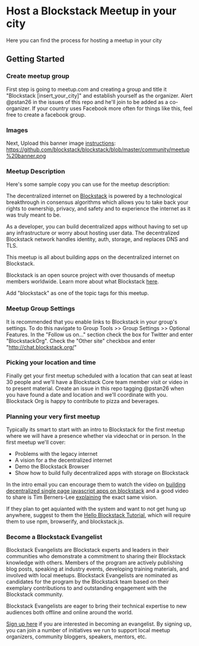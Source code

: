 # Host a Blockstack Meetup in your city

Here you can find the process for hosting a meetup in your city

## Getting Started

### Create meetup group 
First step is going to meetup.com and creating a group and title it "Blockstack [insert_your_city]" and establish yourself as the organizer. Alert @pstan26 in the issues of this repo and he'll join to be added as a co-organizer. If your country uses Facebook more often for things like this, feel free to create a facebook group.

### Images
Next, Upload this banner image [instructions](https://www.meetup.com/help/article/604334/): https://github.com/blockstack/blockstack/blob/master/community/meetup%20banner.png


### Meetup Description
Here's some sample copy you can use for the meetup description:

The decentralized internet on [Blockstack](https://blockstack.org/) is powered by a technological breakthrough in consensus algorithms which allows you to take back your rights to ownership, privacy, and safety and to experience the internet as it was truly meant to be.

As a developer, you can build decentralized apps without having to set up any infrastructure or worry about hosting user data. The decentralized Blockstack network handles identity, auth, storage, and replaces DNS and TLS.

This meetup is all about building apps on the decentralized internet on Blockstack.

Blockstack is an open source project with over thousands of meetup members worldwide. Learn more about what Blockstack [here](https://blockstack.org/intro).

Add "blockstack" as one of the topic tags for this meetup.

### Meetup Group Settings
It is recommended that you enable links to Blockstack in your group's settings.  To do this navigate to Group Tools >> Group Settings >> Optional Features.  In the "Follow us on..." section check the box for Twitter and enter "BlockstackOrg".  Check the "Other site" checkbox and enter "http://chat.blockstack.org/"

### Picking your location and time
Finally get your first meetup scheduled with a location that can seat at least 30 people and we'll have a Blockstack Core team member visit or video in to present material. Create an issue in this repo tagging @pstan26 when you have found a date and location and we'll coordinate with you. Blockstack Org is happy to contribute to pizza and beverages.


### Planning your very first meetup
Typically its smart to start with an intro to Blockstack for the first meetup where we will have a presence whether via videochat or in person. In the first meetup we'll cover:

- Problems with the legacy internet
- A vision for a the decentralized internet
- Demo the Blockstack Browser
- Show how to build fully decentralized apps with storage on Blockstack

In the intro email you can encourage them to watch the video on [building decentralized single page javascript apps on blockstack](https://pusher.com/sessions/meetup/js-monthly-london/decentralizing-the-internet-with-serverless-single-page-javascript-apps) and a good video to share is Tim Berners-Lee [explaining](https://charlierose.com/videos/29038) the exact same vision.

If they plan to get aquianted with the system and want to not get hung up anywhere, suggest to them the [Hello Blockstack Tutorial](https://blockstack.org/tutorials/hello-blockstack), which will require them to use npm, browserify, and blockstack.js.

### Become a Blockstack Evangelist

Blockstack Evangelists are Blockstack experts and leaders in their communities who demonstrate a commitment to sharing their Blockstack knowledge with others. Members of the program are actively publishing blog posts, speaking at industry events, developing training materials, and involved with local meetups. Blockstack Evangelists are nominated as candidates for the program by the Blockstack team based on their exemplary contributions to and outstanding engagement with the Blockstack community. 

Blockstack Evangelists are eager to bring their technical expertise to new audiences both offline and online around the world.

[Sign up here](https://goo.gl/forms/EabjpOSkyxZYcgNP2) if you are interested in becoming an evangelist. By signing up, you can join a number of initiatives we run to support local meetup organizers, community bloggers, speakers, mentors, etc.


